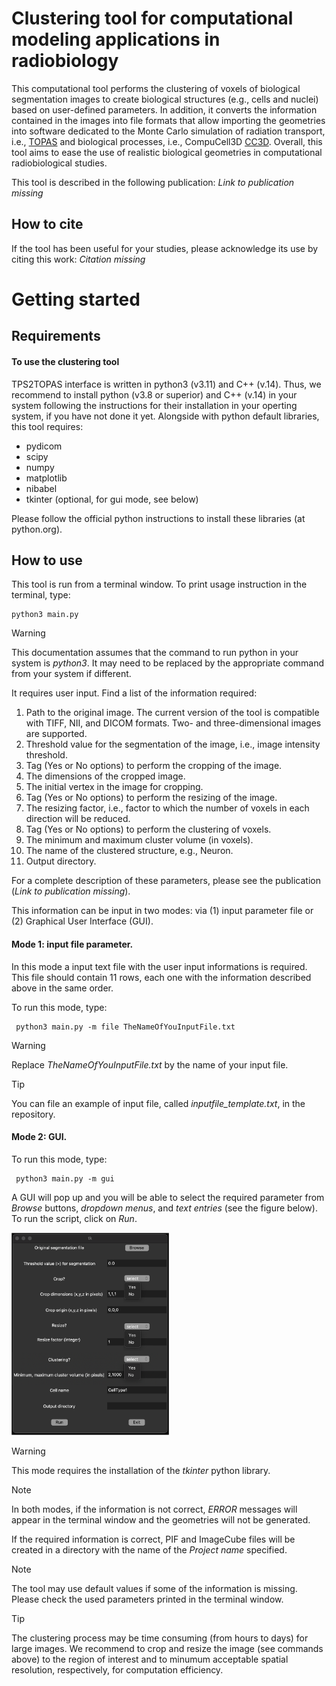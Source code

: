 # Clustering tool for computational modeling applications in radiobiology

This computational tool performs the clustering of voxels of biological segmentation images to create biological structures (e.g., cells and nuclei) based on user-defined parameters. In addition, it converts the information contained in the images into file formats that allow importing the geometries into software dedicated to the Monte Carlo simulation of radiation transport, i.e., [TOPAS](https://opentopas.github.io) and biological processes, i.e., CompuCell3D [CC3D](https://compucell3d.org). Overall, this tool aims to ease the use of realistic biological geometries in computational radiobiological studies.  

This tool is described in the following publication: *Link to publication missing*

## How to cite
If the tool has been useful for your studies, please acknowledge its use by citing this work: *Citation missing*

# Getting started

## Requirements

#### To use the clustering tool

TPS2TOPAS interface is written in python3 (v3.11) and C++ (v.14). Thus, we recommend to install python (v3.8 or superior) and C++ (v.14) in your system following the instructions for their installation in your operting system, if you have not done it yet.
Alongside with python default libraries, this tool requires:

- pydicom
- scipy
- numpy
- matplotlib
- nibabel
- tkinter (optional, for gui mode, see below)

Please follow the official python instructions to install these libraries (at python.org).

## How to use

This tool is run from a terminal window.
To print usage instruction in the terminal, type:
```
python3 main.py 
```
> [!WARNING]
> This documentation assumes that the command to run python in your system is _python3_. It may need to be replaced by the appropriate command from your system if different.

It requires user input. Find a list of the information required:
1.	Path to the original image. The current version of the tool is compatible with TIFF, NII, and DICOM formats. Two- and three-dimensional images are supported.
2.	Threshold value for the segmentation of the image, i.e., image intensity threshold.
3.	Tag (Yes or No options) to perform the cropping of the image.
4.	The dimensions of the cropped image.
5.	The initial vertex in the image for cropping.
6.	Tag (Yes or No options) to perform the resizing of the image.
7.	The resizing factor, i.e., factor to which the number of voxels in each direction will be reduced.
8.	Tag (Yes or No options) to perform the clustering of voxels.
9.	The minimum and maximum cluster volume (in voxels).
10.	The name of the clustered structure, e.g., Neuron.
11.	Output directory.

For a complete description of these parameters, please see the publication (*Link to publication missing*).

This information can be input in two modes: via (1) input parameter file or (2) Graphical User Interface (GUI).

#### Mode 1: input file parameter.
In this mode a input text file with the user input informations is required. This file should contain 11 rows, each one with the information described above in the same order.

To run this mode, type:
```
 python3 main.py -m file TheNameOfYouInputFile.txt
```

> [!WARNING]
> Replace _TheNameOfYouInputFile.txt_ by the name of your input file.

> [!TIP]
> You can file an example of input file, called *inputfile_template.txt*, in the repository.

#### Mode 2: GUI.

To run this mode, type:
```
 python3 main.py -m gui
```

A GUI will pop up and you will be able to select the required parameter from _Browse_ buttons, _dropdown menus_, and _text entries_ (see the figure below). To run the script, click on _Run_.

<img src="Images/GUI.png" alt="drawing" width="50%"/>

> [!WARNING]
> This mode requires the installation of the _tkinter_ python library.

> [!NOTE]
> In both modes, if the information is not correct, _ERROR_ messages will appear in the terminal window and the geometries will not be generated.

If the required information is correct, PIF and ImageCube files will be created in a directory with the name of the _Project name_ specified. 

> [!NOTE]
> The tool may use default values if some of the information is missing. Please check the used parameters printed in the terminal window.


> [!TIP]
> The clustering process may be time consuming (from hours to days) for large images. We recommend to crop and resize the image (see commands above) to the region of interest and to minumum acceptable spatial resolution, respectively, for computation efficiency. 

